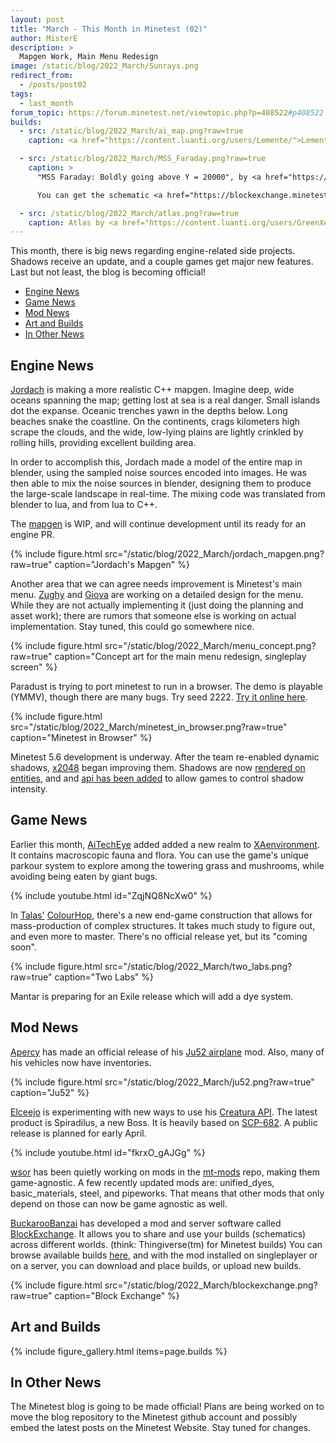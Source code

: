 ```yaml
---
layout: post
title: "March - This Month in Minetest (02)"
author: MisterE
description: >
  Mapgen Work, Main Menu Redesign
image: /static/blog/2022_March/Sunrays.png
redirect_from:
  - /posts/post02
tags:
  - last_month
forum_topic: https://forum.minetest.net/viewtopic.php?p=408522#p408522
builds:
  - src: /static/blog/2022_March/ai_map.png?raw=true
    caption: <a href="https://content.luanti.org/users/Lemente/">Lemente</a> made this with imaging and an AI-generated picture.

  - src: /static/blog/2022_March/MSS_Faraday.png?raw=true
    caption: >
      "MSS Faraday: Boldly going above Y = 20000", by <a href="https://content.luanti.org/users/BuckarooBanzay/">BuckarooBanzai</a>

      You can get the schematic <a href="https://blockexchange.minetest.land/api/static/schema/BuckarooBanzai/mss_faraday">here</a>.

  - src: /static/blog/2022_March/atlas.png?raw=true
    caption: Atlas by <a href="https://content.luanti.org/users/GreenXenith/">GreenXenith</a>
---
```




This month, there is big news regarding engine-related side projects. Shadows
receive an update, and a couple games get major new features. Last but not
least, the blog is becoming official!

<!-- more -->

- [Engine News](#engine-news)
- [Game News](#game-news)
- [Mod News](#mod-news)
- [Art and Builds](#art-and-builds)
- [In Other News](#in-other-news)


## Engine News

[Jordach](https://content.luanti.org/users/Jordach/) is making a more
realistic C++ mapgen. Imagine deep, wide oceans spanning the map; getting lost
at sea is a real danger. Small islands dot the expanse. Oceanic trenches yawn in
the depths below. Long beaches snake the coastline. On the continents, crags
kilometers high scrape the clouds, and the wide, low-lying plains are lightly
crinkled by rolling hills, providing excellent building area.

In order to accomplish this, Jordach made a model of the entire map in blender,
using the sampled noise sources encoded into images. He was then able to mix the
noise sources in blender, designing them to produce the large-scale landscape in
real-time. The mixing code was translated from blender to lua, and from lua to
C++.

The [mapgen](https://github.com/Jordach/minetest/tree/mg_reverb) is WIP, and
will continue development until its ready for an engine PR.

{% include figure.html src="/static/blog/2022_March/jordach_mapgen.png?raw=true" caption="Jordach's Mapgen" %}

Another area that we can agree needs improvement is Minetest's main menu.
[Zughy](https://content.luanti.org/users/Zughy/) and
[Giova](https://content.luanti.org/users/giov4/) are working on a detailed
design for the menu. While they are not actually implementing it (just doing the
planning and asset work); there are rumors that someone else is working on
actual implementation. Stay tuned, this could go somewhere nice.

{% include figure.html src="/static/blog/2022_March/menu_concept.png?raw=true" caption="Concept art for the main menu redesign, singleplay screen" %}

Paradust is trying to port minetest to run in a browser. The demo is playable
(YMMV), though there are many bugs. Try seed 2222.
[Try it online here](https://minetest.dustlabs.io/).

{% include figure.html src="/static/blog/2022_March/minetest_in_browser.png?raw=true" caption="Minetest in Browser" %}

Minetest 5.6 development is underway. After the team re-enabled dynamic shadows,
[x2048](https://content.luanti.org/users/x2048/) began improving them. Shadows
are now [rendered on entities](https://github.com/minetest/minetest/pull/11747),
and and [api has been added](https://github.com/minetest/minetest/pull/11944) to
allow games to control shadow intensity.


## Game News

Earlier this month, [AiTechEye](https://content.luanti.org/users/AiTechEye/)
added added a new realm to
[XAenvironment](https://content.luanti.org/packages/AiTechEye/xaenvironment/).
It contains macroscopic fauna and flora. You can use the game's unique parkour
system to explore among the towering grass and mushrooms, while avoiding being
eaten by giant bugs.

{% include youtube.html id="ZqjNQ8NcXw0" %}


In [Talas'](https://content.luanti.org/users/talas/)
[ColourHop](https://content.luanti.org/packages/talas/colourhop/), there's a
new end-game construction that allows for mass-production of complex structures.
It takes much study to figure out, and even more to master. There's no official
release yet, but its "coming soon".

{% include figure.html src="/static/blog/2022_March/two_labs.png?raw=true" caption="Two Labs" %}

Mantar is preparing for an Exile release which will add a dye system.


## Mod News

[Apercy](https://content.luanti.org/users/apercy/) has made an official
release of his
[Ju52 airplane](https://content.luanti.org/packages/apercy/ju52/) mod.
Also, many of his vehicles now have inventories.

{% include figure.html src="/static/blog/2022_March/ju52.png?raw=true" caption="Ju52" %}

[Elceejo](https://content.luanti.org/users/ElCeejo/) is experimenting with new
ways to use his
[Creatura API](https://content.luanti.org/packages/ElCeejo/creatura/). The latest
product is Spiradilus, a new Boss. It is heavily based on
[SCP-682](https://scp-wiki.wikidot.com/scp-682). A public release is planned for
early April.

{% include youtube.html id="fkrxO_gAJGg" %}

[wsor](https://content.luanti.org/users/wsor4035/) has been quietly working on
mods in the [mt-mods](https://github.com/mt-mods) repo, making them
game-agnostic. A few recently updated mods are: unified_dyes, basic_materials,
steel, and pipeworks. That means that other mods that only depend on those can
now be game agnostic as well.

[BuckarooBanzai](https://content.luanti.org/users/BuckarooBanzay/) has
developed a mod and server software called
[BlockExchange](https://content.luanti.org/packages/BuckarooBanzay/blockexchange/).
It allows you to share and use your builds (schematics) across different worlds.
(think: Thingiverse(tm) for Minetest builds) You can browse available builds
[here](https://blockexchange.minetest.land/), and with the mod installed on
singleplayer or on a server, you can download and place builds, or upload new
builds.

{% include figure.html src="/static/blog/2022_March/blockexchange.png?raw=true" caption="Block Exchange" %}

## Art and Builds

{% include figure_gallery.html items=page.builds %}

## In Other News

The Minetest blog is going to be made official! Plans are being worked on to
move the blog repository to the Minetest github account and possibly embed the
latest posts on the Minetest Website. Stay tuned for changes.
